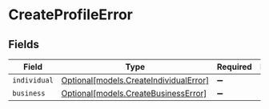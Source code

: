 # CreateProfileError


## Fields

| Field                                                                        | Type                                                                         | Required                                                                     | Description                                                                  |
| ---------------------------------------------------------------------------- | ---------------------------------------------------------------------------- | ---------------------------------------------------------------------------- | ---------------------------------------------------------------------------- |
| `individual`                                                                 | [Optional[models.CreateIndividualError]](../models/createindividualerror.md) | :heavy_minus_sign:                                                           | N/A                                                                          |
| `business`                                                                   | [Optional[models.CreateBusinessError]](../models/createbusinesserror.md)     | :heavy_minus_sign:                                                           | N/A                                                                          |